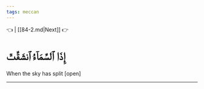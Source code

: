 ```yaml
---
tags: meccan
---
```


👈  | [[84-2.md|Next]] 👉

# إِذَا ٱلسَّمَآءُ ٱنشَقَّتۡ

When the sky has split [open]

---

